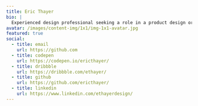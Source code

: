```yaml
---
title: Eric Thayer
bio: |
  Experienced design professional seeking a role in a product design or development team that values accessibility, customer service, and UI/UX design systems.
avatar: /images/content-img/1x1/img-1x1-avatar.jpg
featured: true
social:
  - title: email
    url: https://github.com
  - title: codepen
    url: https://codepen.io/ericthayer/
  - title: dribbble
    url: https://dribbble.com/ethayer/
  - title: github
    url: https://github.com/ericthayer/
  - title: linkedin
    url: https://www.linkedin.com/ethayerdesign/
---
```

